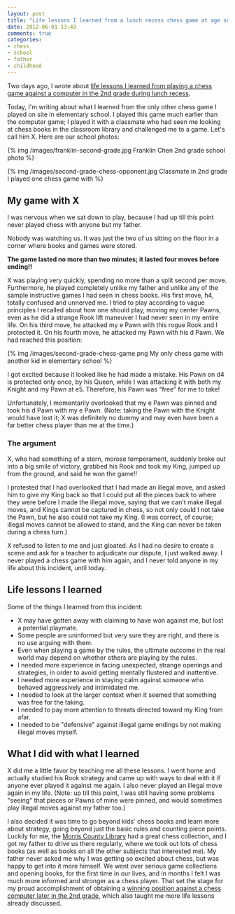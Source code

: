 ```yaml
---
layout: post
title: "Life lessons I learned from a lunch recess chess game at age seven: the prequel with a classmate"
date: 2012-06-01 13:43
comments: true
categories: 
- chess
- school
- father
- childhood
---
```

Two days ago, I wrote about [life lessons I learned from playing a chess game against a computer in the 2nd grade during lunch recess](/blog/2012/05/30/life-lessons-i-learned-from-a-lunch-recess-chess-game-at-age-seven/).

Today, I'm writing about what I learned from the only other chess game I played on site in elementary school. I played this game much earlier than the computer game; I played it with a classmate who had seen me looking at chess books in the classroom library and challenged me to a game. Let's call him X. Here are our school photos:

{% img /images/franklin-second-grade.jpg Franklin Chen 2nd grade school photo %}

{% img /images/second-grade-chess-opponent.jpg Classmate in 2nd grade I played one chess game with %}

<!--more-->

## My game with X

I was nervous when we sat down to play, because I had up till this point never played chess with anyone but my father.

Nobody was watching us. It was just the two of us sitting on the floor in a corner where books and games were stored.

**The game lasted no more than two minutes; it lasted four moves before ending!!**

X was playing very quickly, spending no more than a split second per move. Furthermore, he played completely unlike my father and unlike any of the sample instructive games I had seen in chess books. His first move, h4, totally confused and unnerved me. I tried to play according to vague principles I recalled about how one should play, moving my center Pawns, even as he did a strange Rook lift maneuver I had never seen in my entire life. On his third move, he attacked my e Pawn with this rogue Rook and I protected it. On his fourth move, he attacked my Pawn with his d Pawn. We had reached this position:

{% img /images/second-grade-chess-game.png My only chess game with another kid in elementary school %}

I got excited because it looked like he had made a mistake. His Pawn on d4 is protected only once, by his Queen, while I was attacking it with both my Knight and my Pawn at e5. Therefore, his Pawn was "free" for me to take!

Unfortunately, I momentarily overlooked that my e Pawn was pinned and took his d Pawn with my e Pawn. (Note: taking the Pawn with the Knight would have lost it; X was definitely no dummy and may even have been a far better chess player than me at the time.)

### The argument

X, who had something of a stern, morose temperament, suddenly broke out into a big smile of victory, grabbed his Rook and took my King, jumped up from the ground, and said he won the game!!

I protested that I had overlooked that I had made an illegal move, and asked him to give my King back so that I could put all the pieces back to where they were before I made the illegal move, saying that we can't make illegal moves, and Kings cannot be captured in chess, so not only could I not take the Pawn, but he also could not take my King. (I was correct, of course; illegal moves cannot be allowed to stand, and the King can never be taken during a chess turn.)

X refused to listen to me and just gloated. As I had no desire to create a scene and ask for a teacher to adjudicate our dispute, I just walked away. I never played a chess game with him again, and I never told anyone in my life about this incident, until today.

## Life lessons I learned

Some of the things I learned from this incident:

- X may have gotten away with claiming to have won against me, but lost a potential playmate.
- Some people are uninformed but very sure they are right, and there is no use arguing with them.
- Even when playing a game by the rules, the ultimate outcome in the real world may depend on whether others are playing by the rules.
- I needed more experience in facing unexpected, strange openings and strategies, in order to avoid getting mentally flustered and inattentive.
- I needed more experience in staying calm against someone who behaved aggressively and intimidated me.
- I needed to look at the larger context when it seemed that something was free for the taking.
- I needed to pay more attention to threats directed toward my King from afar.
- I needed to be "defensive" against illegal game endings by not making illegal moves myself.

## What I did with what I learned

X did me a little favor by teaching me all these lessons. I went home and actually studied his Rook strategy and came up with ways to deal with it if anyone ever played it against me again. I also never played an illegal move again in my life. (Note: up till this point, I was still having some problems "seeing" that pieces or Pawns of mine were pinned, and would sometimes play illegal moves against my father too.)

I also decided it was time to go beyond kids' chess books and learn more about strategy, going beyond just the basic rules and counting piece points. Luckily for me, the [Morris County Library](http://www.gti.net/mocolib1/) had a great chess collection, and I got my father to drive us there regularly, where we took out lots of chess books (as well as books on all the other subjects that interested me). My father never asked me why I was getting so excited about chess, but was happy to get into it more himself. We went over serious game collections and opening books, for the first time in our lives, and in months I felt I was much more informed and stronger as a chess player. That set the stage for my proud accomplishment of obtaining a [winning position against a chess computer later in the 2nd grade](/blog/2012/05/30/life-lessons-i-learned-from-a-lunch-recess-chess-game-at-age-seven/), which also taught me more life lessons already discussed.
